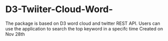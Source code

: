 D3-Twiiter-Cloud-Word-
======================
The package is based on D3 word cloud and twitter REST API.
Users can use the application to search the top keyword in a specifc time
Created on Nov 28th
